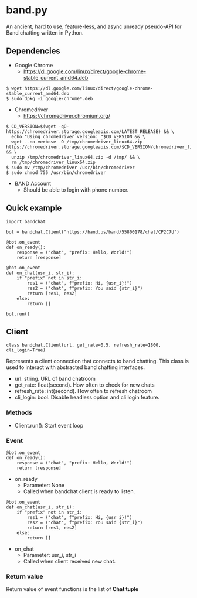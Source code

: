 band.py
=======
An ancient, hard to use, feature-less, and async unready pseudo-API for Band chatting written in Python.


Dependencies
------------
* Google Chrome
  * https://dl.google.com/linux/direct/google-chrome-stable_current_amd64.deb
```
$ wget https://dl.google.com/linux/direct/google-chrome-stable_current_amd64.deb
$ sudo dpkg -i google-chrome*.deb
```

* Chromedriver
  * https://chromedriver.chromium.org/
```
$ CD_VERSION=$(wget -qO- https://chromedriver.storage.googleapis.com/LATEST_RELEASE) && \
  echo "Using chromedriver version: "$CD_VERSION && \
  wget --no-verbose -O /tmp/chromedriver_linux64.zip https://chromedriver.storage.googleapis.com/$CD_VERSION/chromedriver_linux64.zip && \
  unzip /tmp/chromedriver_linux64.zip -d /tmp/ && \
  rm /tmp/chromedriver_linux64.zip
$ sudo mv /tmp/chromedriver /usr/bin/chromedriver
$ sudo chmod 755 /usr/bin/chromedriver
```

* BAND Account
  * Should be able to login with phone number.


Quick example
-------------
```
import bandchat

bot = bandchat.Client("https://band.us/band/55800178/chat/CP2C7U")

@bot.on_event
def on_ready():
    response = ("chat", "prefix: Hello, World!")
    return [response]

@bot.on_event
def on_chat(usr_i, str_i):
    if "prefix" not in str_i:
        res1 = ("chat", f"prefix: Hi, {usr_i}!")
        res2 = ("chat", f"prefix: You said {str_i}")
        return [res1, res2]
    else:
        return []

bot.run()
```

## Client
```
class bandchat.Client(url, get_rate=0.5, refresh_rate=1800, cli_login=True)
```
Represents a client connection that connects to band chatting. This class is used to interact with abstracted band chatting interfaces.

* url: string. URL of band chatroom
* get_rate: float(second). How often to check for new chats
* refresh_rate: int(second). How often to refresh chatroom
* cli_login: bool. Disable headless option and cli login feature.

### Methods
* Client.run(): Start event loop

### Event
```
@bot.on_event
def on_ready():
    response = ("chat", "prefix: Hello, World!")
    return [response]
```
* on_ready
  * Parameter: None
  * Called when bandchat client is ready to listen.

```
@bot.on_event
def on_chat(usr_i, str_i):
    if "prefix" not in str_i:
        res1 = ("chat", f"prefix: Hi, {usr_i}!")
        res2 = ("chat", f"prefix: You said {str_i}")
        return [res1, res2]
    else:
        return []
```
* on_chat
  * Parameter: usr_i, str_i
  * Called when client received new chat.

### Return value
Return value of event functions is the list of __Chat tuple__

